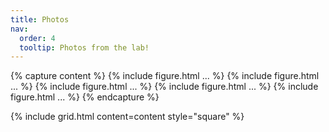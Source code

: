 ```yaml
---
title: Photos
nav:
  order: 4
  tooltip: Photos from the lab!
---
```


{% capture content %}
  {% include figure.html ... %}
  {% include figure.html ... %}
  {% include figure.html ... %}
  {% include figure.html ... %}
  {% include figure.html ... %}
{% endcapture %}

{%
  include grid.html
  content=content
  style="square"
%}
